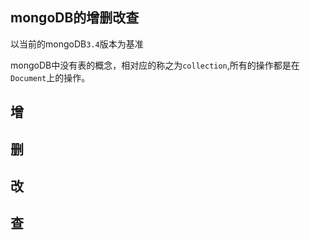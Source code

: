 
## mongoDB的增删改查

以当前的mongoDB`3.4`版本为基准

mongoDB中没有表的概念，相对应的称之为`collection`,所有的操作都是在`Document`上的操作。

## 

## 增

## 删

## 改

## 查